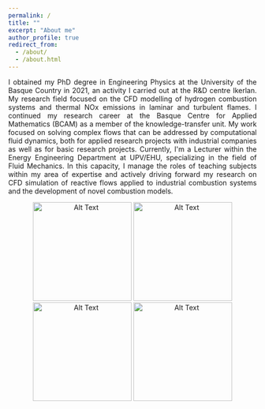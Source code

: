 ```yaml
---
permalink: /
title: ""
excerpt: "About me"
author_profile: true
redirect_from: 
  - /about/
  - /about.html
---
```

<p align="justify">
I obtained my PhD degree in Engineering Physics at the University of the Basque Country in 2021, an activity I carried out at the R&D centre Ikerlan. My research field focused on the CFD modelling of hydrogen combustion systems and thermal NOx emissions in laminar and turbulent flames. I continued my research career at the Basque Centre for Applied Mathematics (BCAM) as a member of the knowledge-transfer unit. My work focused on solving complex flows that can be addressed by computational fluid dynamics, both for applied research projects with industrial companies as well as for basic research projects. Currently, I'm a Lecturer within the Energy Engineering Department at UPV/EHU, specializing in the field of Fluid Mechanics. In this capacity, I manage the roles of teaching subjects within my area of expertise and actively driving forward my research on CFD simulation of reactive flows applied to industrial combustion systems and the development of novel combustion models. 
</p>

<p align="center">
  <img src="https://media2.giphy.com/media/3ohhwg2HbhMWrVXQXe/200w.gif?cid=82a1493b5kv3bcdxf2j4znt9f608kugroyyw185w033m5c4b&ep=v1_gifs_related&rid=200w.gif&ct=g" alt="Alt Text" width="200"/>
  <img src="https://media2.giphy.com/media/3ohhwg2HbhMWrVXQXe/200w.gif?cid=82a1493b5kv3bcdxf2j4znt9f608kugroyyw185w033m5c4b&ep=v1_gifs_related&rid=200w.gif&ct=g" alt="Alt Text" width="200"/>
    <img src="https://media2.giphy.com/media/3ohhwg2HbhMWrVXQXe/200w.gif?cid=82a1493b5kv3bcdxf2j4znt9f608kugroyyw185w033m5c4b&ep=v1_gifs_related&rid=200w.gif&ct=g" alt="Alt Text" width="200"/>
      <img src="https://media2.giphy.com/media/3ohhwg2HbhMWrVXQXe/200w.gif?cid=82a1493b5kv3bcdxf2j4znt9f608kugroyyw185w033m5c4b&ep=v1_gifs_related&rid=200w.gif&ct=g" alt="Alt Text" width="200"/>
  <!-- Add more images as needed -->
</p>




 
